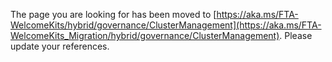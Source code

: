 The page you are looking for has been moved to [https://aka.ms/FTA-WelcomeKits/hybrid/governance/ClusterManagement](https://aka.ms/FTA-WelcomeKits_Migration/hybrid/governance/ClusterManagement). Please update your references.
